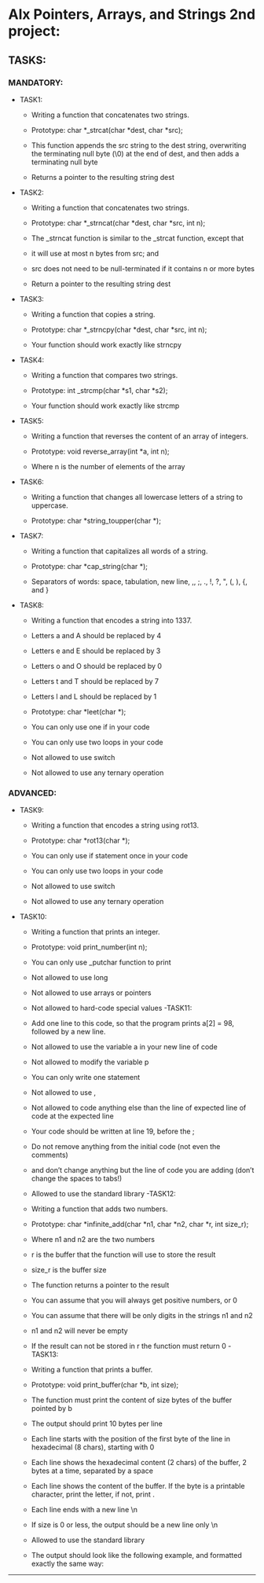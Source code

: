 # Alx Pointers, Arrays, and Strings 2nd project:



## TASKS:

### MANDATORY:

- TASK1:
	- Writing a function that concatenates two strings.

	- Prototype: char *_strcat(char *dest, char *src);
	- This function appends the src string to the dest string, overwriting the terminating null
	byte (\0) at the end of dest, and then adds a terminating null byte
	- Returns a pointer to the resulting string dest
- TASK2:
	- Writing a function that concatenates two strings.

	- Prototype: char *_strncat(char *dest, char *src, int n);
	- The _strncat function is similar to the _strcat function, except that
	-	 it will use at most n bytes from src; and
	-	 src does not need to be null-terminated if it contains n or more bytes
	- Return a pointer to the resulting string dest
- TASK3:
	- Writing a function that copies a string.

	- Prototype: char *_strncpy(char *dest, char *src, int n);
	- Your function should work exactly like strncpy
- TASK4:
	- Writing a function that compares two strings.

	- Prototype: int _strcmp(char *s1, char *s2);
	- Your function should work exactly like strcmp
- TASK5:
	- Writing a function that reverses the content of an array of integers.

	- Prototype: void reverse_array(int *a, int n);
	- Where n is the number of elements of the array
- TASK6:
	- Writing a function that changes all lowercase letters of a string to uppercase.

	- Prototype: char *string_toupper(char *);
- TASK7:
	- Writing a function that capitalizes all words of a string.

	- Prototype: char *cap_string(char *);
	- Separators of words: space, tabulation, new line, ,, ;, ., !, ?, ", (, ), {, and }
- TASK8:
	- Writing a function that encodes a string into 1337.

	- Letters a and A should be replaced by 4
	- Letters e and E should be replaced by 3
	- Letters o and O should be replaced by 0
	- Letters t and T should be replaced by 7
	- Letters l and L should be replaced by 1
	- Prototype: char *leet(char *);
	- You can only use one if in your code
	- You can only use two loops in your code
	- Not allowed to use switch
	- Not allowed to use any ternary operation

### ADVANCED:

- TASK9:
	- Writing a function that encodes a string using rot13.

	- Prototype: char *rot13(char *);
	- You can only use if statement once in your code
	- You can only use two loops in your code
	- Not allowed to use switch
	- Not allowed to use any ternary operation
- TASK10:
	- Writing a function that prints an integer.

	- Prototype: void print_number(int n);
	- You can only use _putchar function to print
	- Not allowed to use long
	- Not allowed to use arrays or pointers
	- Not allowed to hard-code special values
-TASK11:
	- Add one line to this code, so that the program prints a[2] = 98, followed by a new line.

	- Not allowed to use the variable a in your new line of code
	- Not allowed to modify the variable p
	- You can only write one statement
	- Not allowed to use ,
	- Not allowed to code anything else than the line of expected line of code at the expected line
	- Your code should be written at line 19, before the ;
	- Do not remove anything from the initial code (not even the comments)
	- and don’t change anything but the line of code you are adding (don’t change the spaces to tabs!)
	- Allowed to use the standard library
-TASK12:
	- Writing a function that adds two numbers.

	- Prototype: char *infinite_add(char *n1, char *n2, char *r, int size_r);
	- Where n1 and n2 are the two numbers
	- r is the buffer that the function will use to store the result
	- size_r is the buffer size
	- The function returns a pointer to the result
	- You can assume that you will always get positive numbers, or 0
	- You can assume that there will be only digits in the strings n1 and n2
	- n1 and n2 will never be empty
	- If the result can not be stored in r the function must return 0
-TASK13:
	- Writing a function that prints a buffer.

	- Prototype: void print_buffer(char *b, int size);
	- The function must print the content of size bytes of the buffer pointed by b
	- The output should print 10 bytes per line
	- Each line starts with the position of the first byte of the line in hexadecimal (8 chars), starting with 0
	- Each line shows the hexadecimal content (2 chars) of the buffer, 2 bytes at a time, separated by a space
	- Each line shows the content of the buffer. If the byte is a printable character, print the letter, if not, print .
	- Each line ends with a new line \n
	- If size is 0 or less, the output should be a new line only \n
	- Allowed to use the standard library
	- The output should look like the following example, and formatted exactly the same way:
***
